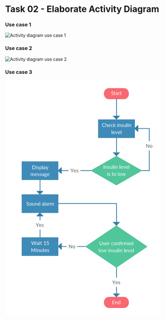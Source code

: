 # Task 02 - Elaborate Activity Diagram

### Use case 1

![Activity diagram use case 1]()

### Use case 2

![Activity diagram use case 2]()

### Use case 3

![Activity diagram use case 3](ActivityDiagramUseCase3.PNG)